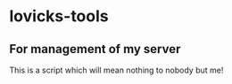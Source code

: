 # lovicks-tools

## For management of my server

This is a script which will mean nothing to nobody but me!
